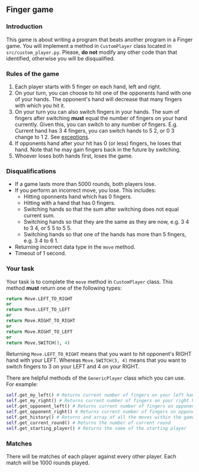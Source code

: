 ## Finger game

### Introduction
This game is about writing a program that beats another program in a Finger game. You will implement a method in `CustomPlayer` class located in `src/custom_player.py`. Please, **do not** modify any other code than that identified, otherwise you will be disqualified.

### Rules of the game
1) Each player starts with 5 finger on each hand, left and right.
2) On your turn, you can choose to hit one of the opponents hand with one of your hands. The opponent's hand will decrease that many fingers with which you hit it.
3) On your turn you can also switch fingers in your hands. The sum of fingers after switching **must** equal the number of fingers on your hand currently. Given this, you can switch to any number of fingers. E.g. Current hand has 3 4 fingers, you can switch hands to 5 2, or 0 3 change to 1 2. See [exceptions](#disqualifications).
4) If opponents hand after your hit has 0 (or less) fingers, he loses that hand. Note that he may gain fingers back in the future by switching.
5) Whoever loses both hands first, loses the game.

### Disqualifications
- If a game lasts more than 5000 rounds, both players lose.
- If you perform an incorrect move, you lose. This includes:
    - Hitting oponnents hand which has 0 fingers.
    - Hitting with a hand that has 0 fingers.
    - Switching hands so that the sum after switching does not equal current sum.
    - Switching hands so that they are the same as they are now, e.g. 3 4 to 3 4, or 5 5 to 5 5.
    - Switching hands so that one of the hands has more than 5 fingers, e.g. 3 4 to 6 1.
- Returning incorrect data type in the `move` method.
- Timeout of 1 second.

### Your task
Your task is to complete the `move` method in `CustomPlayer` class. This method **must** return one of the following types:
```python
return Move.LEFT_TO_RIGHT
or
return Move.LEFT_TO_LEFT
or
return Move.RIGHT_TO_RIGHT
or
return Move.RIGHT_TO_LEFT
or
return Move.SWITCH(3, 4)
```
Returning `Move.LEFT_TO_RIGHT` means that you want to hit opponent's RIGHT hand with your LEFT.
Whereas `Move.SWITCH(3, 4)` means that you want to switch fingers to 3 on your LEFT and 4 on your RIGHT.

There are helpful methods of the `GenericPlayer` class which you can use. For example:

```python
self.get_my_left() # Returns current number of fingers on your left hand
self.get_my_right() # Returns current number of fingers on your right hand
self.get_opponent_left() # Returns current number of fingers on opponents left hand
self.get_opponent_right() # Returns current number of fingers on opponents right hand
self.get_history() # Returns and array of all the moves within the game.
self.get_current_round() # Returns the number of current round
self.get_starting_player() # Returns the name of the starting player
```

### Matches
There will be matches of each player against every other player. Each match will be 1000 rounds played. 
